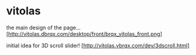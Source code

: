 # vitolas

the main design of the page...
[http://vitolas.dbrqx.com/desktop/front/brqx_vitolas_front.png]

initial idea for 3D scroll slider!
[http://vitolas.vbrqx.com/dev/3dscroll.html]